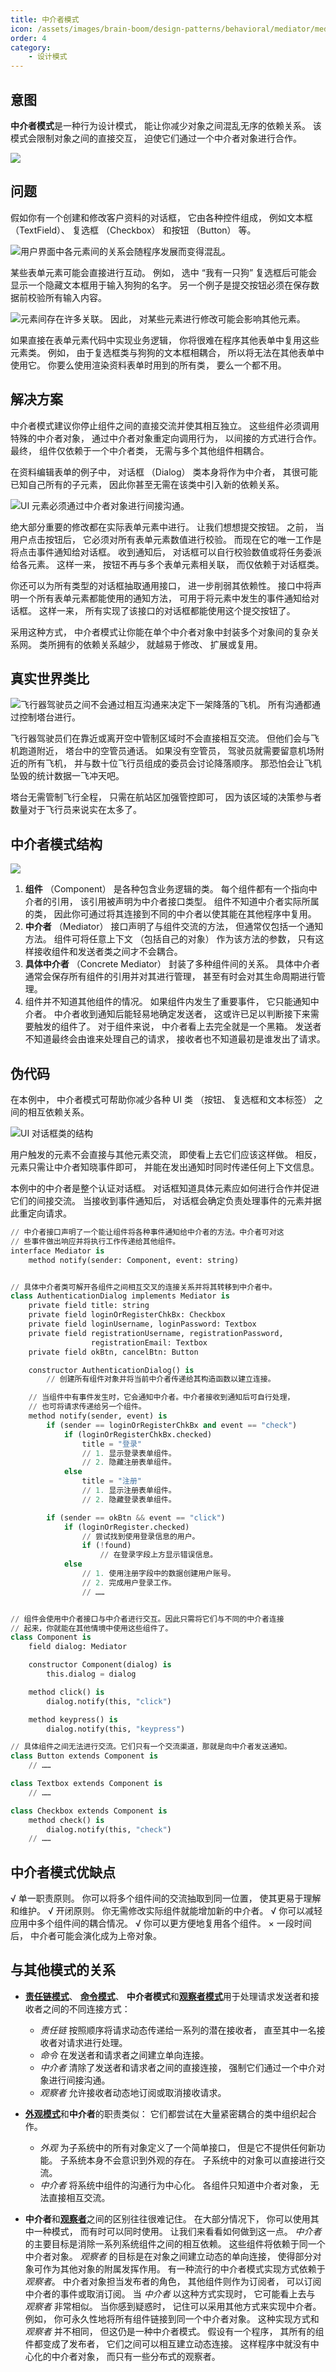 ```yaml
---
title: 中介者模式
icon: /assets/images/brain-boom/design-patterns/behavioral/mediator/mediator-mini.png
order: 4
category:
    - 设计模式
---
```


## 意图

**中介者模式**是一种行为设计模式， 能让你减少对象之间混乱无序的依赖关系。 该模式会限制对象之间的直接交互， 迫使它们通过一个中介者对象进行合作。

![](../../../../.vuepress/public/assets/images/brain-boom/design-patterns/behavioral/mediator/mediator.png)

## 问题

假如你有一个创建和修改客户资料的对话框， 它由各种控件组成， 例如文本框 （Text­Field）、 复选框 （Checkbox） 和按钮 （Button） 等。

![用户界面中各元素间的关系会随程序发展而变得混乱。](../../../../.vuepress/public/assets/images/brain-boom/design-patterns/behavioral/mediator/problem1-zh.png)

某些表单元素可能会直接进行互动。 例如， 选中 “我有一只狗” 复选框后可能会显示一个隐藏文本框用于输入狗狗的名字。 另一个例子是提交按钮必须在保存数据前校验所有输入内容。

![元素间存在许多关联。 因此， 对某些元素进行修改可能会影响其他元素。](../../../../.vuepress/public/assets/images/brain-boom/design-patterns/behavioral/mediator/problem2.png)

如果直接在表单元素代码中实现业务逻辑， 你将很难在程序其他表单中复用这些元素类。 例如， 由于复选框类与狗狗的文本框相耦合， 所以将无法在其他表单中使用它。 你要么使用渲染资料表单时用到的所有类， 要么一个都不用。

## 解决方案

中介者模式建议你停止组件之间的直接交流并使其相互独立。 这些组件必须调用特殊的中介者对象， 通过中介者对象重定向调用行为， 以间接的方式进行合作。 最终， 组件仅依赖于一个中介者类， 无需与多个其他组件相耦合。

在资料编辑表单的例子中， 对话框 （Dialog） 类本身将作为中介者， 其很可能已知自己所有的子元素， 因此你甚至无需在该类中引入新的依赖关系。

![UI 元素必须通过中介者对象进行间接沟通。](../../../../.vuepress/public/assets/images/brain-boom/design-patterns/behavioral/mediator/solution1-zh.png)

绝大部分重要的修改都在实际表单元素中进行。 让我们想想提交按钮。 之前， 当用户点击按钮后， 它必须对所有表单元素数值进行校验。 而现在它的唯一工作是将点击事件通知给对话框。 收到通知后， 对话框可以自行校验数值或将任务委派给各元素。 这样一来， 按钮不再与多个表单元素相关联， 而仅依赖于对话框类。

你还可以为所有类型的对话框抽取通用接口， 进一步削弱其依赖性。 接口中将声明一个所有表单元素都能使用的通知方法， 可用于将元素中发生的事件通知给对话框。 这样一来， 所有实现了该接口的对话框都能使用这个提交按钮了。

采用这种方式， 中介者模式让你能在单个中介者对象中封装多个对象间的复杂关系网。 类所拥有的依赖关系越少， 就越易于修改、 扩展或复用。

## 真实世界类比

![飞行器驾驶员之间不会通过相互沟通来决定下一架降落的飞机。 所有沟通都通过控制塔台进行。](../../../../.vuepress/public/assets/images/brain-boom/design-patterns/behavioral/mediator/live-example.png)

飞行器驾驶员们在靠近或离开空中管制区域时不会直接相互交流。 但他们会与飞机跑道附近， 塔台中的空管员通话。 如果没有空管员， 驾驶员就需要留意机场附近的所有飞机， 并与数十位飞行员组成的委员会讨论降落顺序。 那恐怕会让飞机坠毁的统计数据一飞冲天吧。

塔台无需管制飞行全程， 只需在航站区加强管控即可， 因为该区域的决策参与者数量对于飞行员来说实在太多了。

## 中介者模式结构

![](../../../../.vuepress/public/assets/images/brain-boom/design-patterns/behavioral/mediator/structure.png)

1. **组件** （Component） 是各种包含业务逻辑的类。 每个组件都有一个指向中介者的引用， 该引用被声明为中介者接口类型。 组件不知道中介者实际所属的类， 因此你可通过将其连接到不同的中介者以使其能在其他程序中复用。
2. **中介者** （Mediator） 接口声明了与组件交流的方法， 但通常仅包括一个通知方法。 组件可将任意上下文 （包括自己的对象） 作为该方法的参数， 只有这样接收组件和发送者类之间才不会耦合。
3. **具体中介者** （Concrete Mediator） 封装了多种组件间的关系。 具体中介者通常会保存所有组件的引用并对其进行管理， 甚至有时会对其生命周期进行管理。
4. 组件并不知道其他组件的情况。 如果组件内发生了重要事件， 它只能通知中介者。 中介者收到通知后能轻易地确定发送者， 这或许已足以判断接下来需要触发的组件了。
   对于组件来说， 中介者看上去完全就是一个黑箱。 发送者不知道最终会由谁来处理自己的请求， 接收者也不知道最初是谁发出了请求。

## 伪代码

在本例中， 中介者模式可帮助你减少各种 UI 类 （按钮、 复选框和文本标签） 之间的相互依赖关系。

![UI 对话框类的结构](../../../../.vuepress/public/assets/images/brain-boom/design-patterns/behavioral/mediator/example.png)

用户触发的元素不会直接与其他元素交流， 即使看上去它们应该这样做。 相反， 元素只需让中介者知晓事件即可， 并能在发出通知时同时传递任何上下文信息。

本例中的中介者是整个认证对话框。 对话框知道具体元素应如何进行合作并促进它们的间接交流。 当接收到事件通知后， 对话框会确定负责处理事件的元素并据此重定向请求。

```py
// 中介者接口声明了一个能让组件将各种事件通知给中介者的方法。中介者可对这
// 些事件做出响应并将执行工作传递给其他组件。
interface Mediator is
    method notify(sender: Component, event: string)


// 具体中介者类可解开各组件之间相互交叉的连接关系并将其转移到中介者中。
class AuthenticationDialog implements Mediator is
    private field title: string
    private field loginOrRegisterChkBx: Checkbox
    private field loginUsername, loginPassword: Textbox
    private field registrationUsername, registrationPassword,
                  registrationEmail: Textbox
    private field okBtn, cancelBtn: Button

    constructor AuthenticationDialog() is
        // 创建所有组件对象并将当前中介者传递给其构造函数以建立连接。

    // 当组件中有事件发生时，它会通知中介者。中介者接收到通知后可自行处理，
    // 也可将请求传递给另一个组件。
    method notify(sender, event) is
        if (sender == loginOrRegisterChkBx and event == "check")
            if (loginOrRegisterChkBx.checked)
                title = "登录"
                // 1. 显示登录表单组件。
                // 2. 隐藏注册表单组件。
            else
                title = "注册"
                // 1. 显示注册表单组件。
                // 2. 隐藏登录表单组件。

        if (sender == okBtn && event == "click")
            if (loginOrRegister.checked)
                // 尝试找到使用登录信息的用户。
                if (!found)
                    // 在登录字段上方显示错误信息。
            else
                // 1. 使用注册字段中的数据创建用户账号。
                // 2. 完成用户登录工作。
                // ……


// 组件会使用中介者接口与中介者进行交互。因此只需将它们与不同的中介者连接
// 起来，你就能在其他情境中使用这些组件了。
class Component is
    field dialog: Mediator

    constructor Component(dialog) is
        this.dialog = dialog

    method click() is
        dialog.notify(this, "click")

    method keypress() is
        dialog.notify(this, "keypress")

// 具体组件之间无法进行交流。它们只有一个交流渠道，那就是向中介者发送通知。
class Button extends Component is
    // ……

class Textbox extends Component is
    // ……

class Checkbox extends Component is
    method check() is
        dialog.notify(this, "check")
    // ……
```

## 中介者模式优缺点
√ 单一职责原则。 你可以将多个组件间的交流抽取到同一位置， 使其更易于理解和维护。
√ 开闭原则。 你无需修改实际组件就能增加新的中介者。
√ 你可以减轻应用中多个组件间的耦合情况。
√ 你可以更方便地复用各个组件。
× 一段时间后， 中介者可能会演化成为上帝对象。

## 与其他模式的关系
- [**责任链模式**](./chain-of-responsibility.md)、 [**命令模式**](./command.md)、 **中介者模式**和[**观察者模式**](./observer.md)用于处理请求发送者和接收者之间的不同连接方式：
  - *责任链* 按照顺序将请求动态传递给一系列的潜在接收者， 直至其中一名接收者对请求进行处理。
  - *命令* 在发送者和请求者之间建立单向连接。
  - *中介者* 清除了发送者和请求者之间的直接连接， 强制它们通过一个中介对象进行间接沟通。
  - *观察者* 允许接收者动态地订阅或取消接收请求。

- [**外观模式**](../structural/facade.md)和**中介者**的职责类似： 它们都尝试在大量紧密耦合的类中组织起合作。
  - *外观* 为子系统中的所有对象定义了一个简单接口， 但是它不提供任何新功能。 子系统本身不会意识到外观的存在。 子系统中的对象可以直接进行交流。
  - *中介者* 将系统中组件的沟通行为中心化。 各组件只知道中介者对象， 无法直接相互交流。

- **中介者**和[**观察者**](./observer.md)之间的区别往往很难记住。 在大部分情况下， 你可以使用其中一种模式， 而有时可以同时使用。 让我们来看看如何做到这一点。
*中介者* 的主要目标是消除一系列系统组件之间的相互依赖。 这些组件将依赖于同一个中介者对象。 *观察者* 的目标是在对象之间建立动态的单向连接， 使得部分对象可作为其他对象的附属发挥作用。
有一种流行的中介者模式实现方式依赖于 *观察者*。 中介者对象担当发布者的角色， 其他组件则作为订阅者， 可以订阅中介者的事件或取消订阅。 当 *中介者* 以这种方式实现时， 它可能看上去与 *观察者* 非常相似。
当你感到疑惑时， 记住可以采用其他方式来实现中介者。 例如， 你可永久性地将所有组件链接到同一个中介者对象。 这种实现方式和 *观察者* 并不相同， 但这仍是一种中介者模式。
假设有一个程序， 其所有的组件都变成了发布者， 它们之间可以相互建立动态连接。 这样程序中就没有中心化的中介者对象， 而只有一些分布式的观察者。